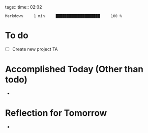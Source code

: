 tags:: 
time:: 02:02

```wakatime
Markdown     1 min     ████████████████████     100 %
```


# To do
- [ ] Create new project TA

# Accomplished Today (Other than todo)
- 

# Reflection for Tomorrow
- 